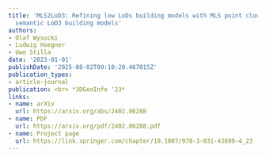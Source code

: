```yaml
---
title: 'MLS2LoD3: Refining low LoDs building models with MLS point clouds to reconstruct
  semantic LoD3 building models'
authors:
- Olaf Wysocki
- Ludwig Hoegner
- Uwe Stilla
date: '2023-01-01'
publishDate: '2025-08-02T09:10:20.467015Z'
publication_types:
- article-journal
publication: <br> *3DGeoInfo ‘23*
links:
- name: arXiv
  url: https://arxiv.org/abs/2402.06288
- name: PDF
  url: https://arxiv.org/pdf/2402.06288.pdf
- name: Project page
  url: https://link.springer.com/chapter/10.1007/978-3-031-43699-4_23
---
```

